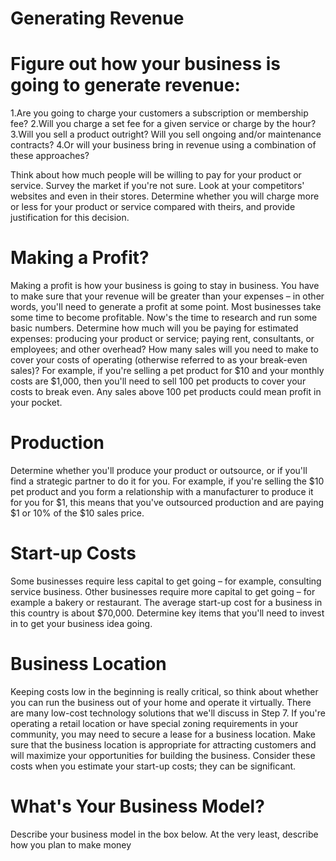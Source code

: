 # Generating Revenue

# Figure out how your business is going to generate revenue:
  1.Are you going to charge your customers a subscription or membership fee?
  2.Will you charge a set fee for a given service or charge by the hour?
  3.Will you sell a product outright? Will you sell ongoing and/or maintenance contracts?
  4.Or will your business bring in revenue using a combination of these approaches?
  
Think about how much people will be willing to pay for your product or service. Survey the market if you're not sure. Look at your competitors' websites and even in their stores. Determine whether you will charge more or less for your product or service compared with theirs, and provide justification for this decision.

# Making a Profit?

Making a profit is how your business is going to stay in business. You have to make sure that your revenue will be greater than your expenses – in other words, you'll need to generate a profit at some point. Most businesses take some time to become profitable. Now's the time to research and run some basic numbers. Determine how much will you be paying for estimated expenses: producing your product or service; paying rent, consultants, or employees; and other overhead? How many sales will you need to make to cover your costs of operating (otherwise referred to as your break-even sales)? For example, if you're selling a pet product for $10 and your monthly costs are $1,000, then you'll need to sell 100 pet products to cover your costs to break even. Any sales above 100 pet products could mean profit in your pocket.

# Production

Determine whether you'll produce your product or outsource, or if you'll find a strategic partner to do it for you. For example, if you're selling the $10 pet product and you form a relationship with a manufacturer to produce it for you for $1, this means that you've outsourced production and are paying $1 or 10% of the $10 sales price.

# Start-up Costs

Some businesses require less capital to get going – for example, consulting service business. Other businesses require more capital to get going – for example a bakery or restaurant. The average start-up cost for a business in this country is about $70,000. Determine key items that you'll need to invest in to get your business idea going.

# Business Location

Keeping costs low in the beginning is really critical, so think about whether you can run the business out of your home and operate it virtually. There are many low-cost technology solutions that we'll discuss in Step 7. If you're operating a retail location or have special zoning requirements in your community, you may need to secure a lease for a business location. Make sure that the business location is appropriate for attracting customers and will maximize your opportunities for building the business. Consider these costs when you estimate your start-up costs; they can be significant.

# What's Your Business Model?

Describe your business model in the box below. At the very least, describe how you plan to make money
